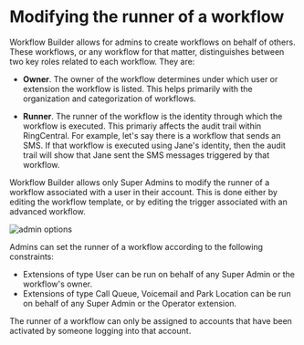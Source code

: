 # Modifying the runner of a workflow

Workflow Builder allows for admins to create workflows on behalf of others. These workflows, or any workflow for that matter, distinguishes between two key roles related to each workflow. They are:

* **Owner**. The owner of the workflow determines under which user or extension the workflow is listed. This helps primarily with the organization and categorization of workflows. 

* **Runner**. The runner of the workflow is the identity through which the workflow is executed. This primariy affects the audit trail within RingCentral. For example, let's say there is a workflow that sends an SMS. If that workflow is executed using Jane's identity, then the audit trail will show that Jane sent the SMS messages triggered by that workflow. 

Workflow Builder allows only Super Admins to modify the runner of a workflow associated with a user in their account. This is done either by editing the workflow template, or by editing the trigger associated with an advanced workflow. 

![admin options](../img/admin-options.png)

Admins can set the runner of a workflow according to the following constraints:

* Extensions of type User can be run on behalf of any Super Admin or the workflow's owner. 
* Extensions of type Call Queue, Voicemail and Park Location can be run on behalf of any Super Admin or the Operator extension. 

The runner of a workflow can only be assigned to accounts that have been activated by someone logging into that account. 


